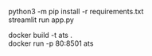 python3 -m pip install -r requirements.txt <br>
streamlit run app.py <br> 

docker build -t ats . <br> 
docker run -p 80:8501 ats